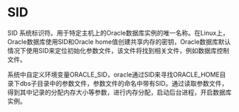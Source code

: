 # SID

SID 系统标识符。用于特定主机上的Oracle数据库实例的唯一名称。在Linux上，Oracle数据库使用SID和Oracle home值创建共享内存的密钥，Oracle数据库默认情况下使用SID来定位初始化参数文件，该文件将找到相关文件，例如数据库控制文件。

系统中自定义环境变量ORACLE_SID，oracle通过SID来寻找ORACLE_HOME目录下dbs子目录中的参数文件，参数文件的命名中带有SID。通过读取参数文件，得到其中记录的分配内存大小等参数，进行内存分配，启动后台进程，开启数据库实例。
